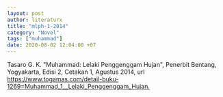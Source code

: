 ```yaml
---
layout: post
author: literaturx
title: "mlph-1-2014"
category: "Novel"
tags: ["muhammad"]
date: 2020-08-02 12:04:00 +07
---
```


Tasaro G. K. "Muhammad: Lelaki Penggenggam Hujan", Penerbit Bentang, Yogyakarta, Edisi 2, Cetakan 1, Agustus 2014, url <https://www.togamas.com/detail-buku-1269=Muhammad_1__Lelaki_Penggenggam_Hujan>[.](https://drive.google.com/file/d/1-URBKhe6bJMYB3QcLb7qvfRjgjiiDEPQ/view?usp=sharing)